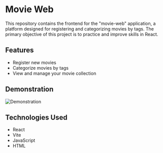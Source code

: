 # Movie Web

This repository contains the frontend for the "movie-web" application, a platform designed for registering and categorizing movies by tags. The primary objective of this project is to practice and improve skills in React.
## Features
- Register new movies
- Categorize movies by tags
- View and manage your movie collection
## Demonstration

![Demonstration](./demo.gif) 

## Technologies Used
- React
- Vite
- JavaScript
- HTML
